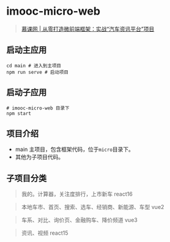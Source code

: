 # imooc-micro-web

> [慕课网 | 从零打造微前端框架：实战“汽车资讯平台”项目](https://coding.imooc.com/class/520.html)

## 启动主应用

```shell script
cd main # 进入到主项目
npm run serve # 启动项目
```

## 启动子应用

```shell script
# imooc-micro-web 目录下
npm start
```

## 项目介绍

- main 主项目，包含框架代码，位于`micro`目录下。
- 其他为子项目代码。

## 子项目分类

> 我的。计算器，关注度排行，上市新车 react16

> 本地车市、首页、搜索、选车、经销商、新能源、车型 vue2

> 车系、对比、询价页、金融购车、降价频道 vue3

> 资讯、视频 react15
